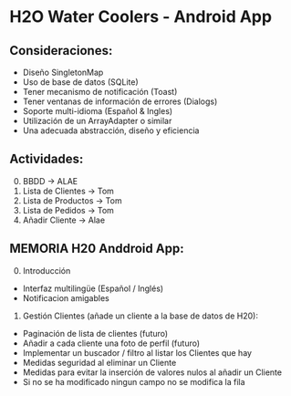 # H2O Water Coolers - Android App

## Consideraciones:
- Diseño SingletonMap
- Uso de base de datos (SQLite)
- Tener mecanismo de notificación (Toast)
- Tener ventanas de información de errores (Dialogs)
- Soporte multi-idioma (Español & Ingles)
- Utilización de un ArrayAdapter o similar
- Una adecuada abstracción, diseño y eficiencia

## Actividades:
0. BBDD -> ALAE
1. Lista de Clientes -> Tom
2. Lista de Productos -> Tom
3. Lista de Pedidos -> Tom
4. Añadir Cliente -> Alae

MEMORIA H20 Anddroid App:
-------------------------
0. Introducción
  - Interfaz multilingüe (Español / Inglés)
  - Notificacion amigables
  
1. Gestión Clientes (añade un cliente a la base de datos de H20):
  - Paginación de lista de clientes (futuro)
  - Añadir a cada cliente una foto de perfil (futuro)
  - Implementar un buscador / filtro al listar los Clientes que hay
  - Medidas seguridad al eliminar un Cliente
  - Medidas para evitar la inserción de valores nulos al añadir un Cliente
  - Si no se ha modificado ningun campo no se modifica la fila
